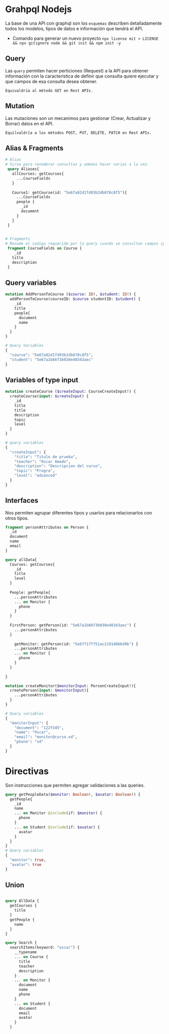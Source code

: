 # Grahpql Nodejs

La base de una API con graphql son los `esquemas` describen detalladamente todos los modelos, tipos de datos e información que tendrá el API.

* Comando para generar un nuevo proyecto
`` npx license mit > LICENSE && npx gitignore node && git init && npm init -y ``

## Query
Las `query` permiten hacer perticiones (Request) a la API para obtener información con la característica de definir que consulta quiere ejecutar y que campos de esa consulta desea obtener.

`Equivaldría al método GET en Rest APIs.`

## Mutation
Las mutaciones son un mecanimos para gestionar (Crear, Actualizar y Borrar) datos en el API. 

`Equilvaldría a los métodos POST, PUT, DELETE, PATCH en Rest APIs.`


## Alias & Fragments
```graphql
# Alias
# Sirve para renombrar consultas y ademas hacer varias a la vez.   
 query Aliases{
   allCourses: getCourses{
     ...CourseFields
   }
   
   Course1: getCourse(id: "5e67a92d1fd93b2db878c8f5"){
     ...CourseFields
     people {
       _id
       document
     }
   }
 }
 

# Fragments
# Resume el codigo requerido por la query cuando se consultan campos iguales. 
 fragment CourseFields on Course {
 	_id
   title
   description
 }
``` 

## Query variables

```graphql
mutation AddPersonToCourse ($course: ID!, $student: ID!) {
  addPersonToCourse(courseID: $course studentID: $student) {
    _id
    title
    people{
      document
      name
    }
  }
}

# Query Variables
{
  "course": "5e67a92d1fd93b2db878c8f5",
  "student": "5e67a1b66f3b030e40343aec"
}
```


## Variables of type input

```graphql
mutation createCourse ($createInput: CourseCreateInput!) {
  createCourse(input: $createInput) {
    _id
    title
    title
    description
    topic
   	level
  }
}

# query variables
{
  "createInput": {
    "title": "Titulo de prueba",
    "teacher": "Oscar Amado",
    "description": "Descripcion del curso",
    "topic": "Progra",
    "level": "advanced"
  }
}
```


## Interfaces
Nos permiten agrupar diferentes tipos y usarlos para relacionarlos con otros tipos.

```graphql
fragment personAttributes on Person {
  _id
  document
  name
  email
}

query allData{
  Courses: getCourses{
    _id
    title
    level
  }
  
  People: getPeople{
    ...personAttributes
    ... on Monitor {
      phone
    }    
  }
  
  FirstPerson: getPerson(id: "5e67a1b66f3b030e40343aec") {
    ...personAttributes
  }
  
	getMonitor: getPerson(id: "5e67f17f751ac21914866d9b") {
  	...personAttributes
    ... on Monitor {
      phone
    }
  }
    
}

mutation createMonitor($monitorInput: PersonCreateInput!){
  createPerson(input: $monitorInput){
    ...personAttributes    
  }
}

# Query variables
{
  "monitorInput": {
    "document": "122f345",
    "name": "Oscar",
    "email": "monitor@curso.xd",
    "phone": "xd"
  }
}

```


# Directivas
Son instrucciones que permiten agregar validaciones a las queries.
```graphql
query getPeopleData($monitor: Boolean!, $avatar: Boolean!) {
  getPeople{
    _id
    name
    ... on Monitor @include(if: $monitor) {
      phone
    }
    ... on Student @include(if: $avatar) {
      avatar
    }
  }
}
# Query variables
{
  "monitor": true,
  "avatar": true
}
```

## Union 
```graphql

query AllData {
  getCourses {
    title
  }
  getPeople {
    name
  }
}

query Search {
  searchItems(keyword: "oscar") {
    __typename    
    ... on Course {
      title
      teacher
      description
    }
    ... on Monitor {
      document
      name
      phone
    }
    ... on Student {
      document
      email
      avatar
    }
  }
```
